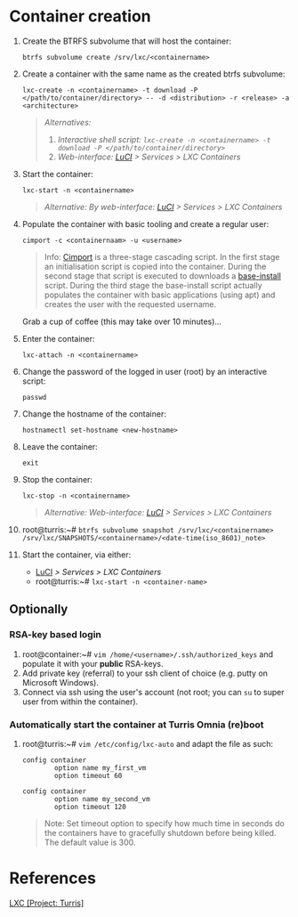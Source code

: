 # Container creation

1. Create the BTRFS subvolume that will host the container:

    ```shell
    btrfs subvolume create /srv/lxc/<containername>
    ```

2. Create a container with the same name as the created btrfs subvolume:

	```shell
    lxc-create -n <containername> -t download -P </path/to/container/directory> -- -d <distribution> -r <release> -a <architecture>
    ```
	> *Alternatives:*
	> 1. *Interactive shell script: `lxc-create -n <containername> -t download -P </path/to/container/directory>`*
	> 2. *Web-interface: [LuCI](192.168.1.1/cgi-bin/luci/) > Services > LXC Containers*

3. Start the container:

    ```shell
    lxc-start -n <containername>
    ```

    > *Alternative: By web-interface: [LuCI](192.168.1.1/cgi-bin/luci/) > Services > LXC Containers*

7. Populate the container with basic tooling and create a regular user:

    ```shell
    cimport -c <containernaam> -u <username>
    ```

    > Info: [Cimport](https://github.com/woosting/cimports) is a three-stage cascading script. In the first stage an initialisation script is copied into the container. During the second stage that script is executed to downloads a [base-install](https://github.com/woosting/baseInst) script. During the third stage the base-install script actually populates the container with basic applications (using apt) and creates the user with the requested username.
    
    Grab a cup of coffee (this may take over 10 minutes)...
    
8. Enter the container:

    ```shell
    lxc-attach -n <containername>
    ```
    
9. Change the password of the logged in user (root) by an interactive script:

    ```shell
    passwd
    ```
    
12. Change the hostname of the container:

    ```shell
    hostnamectl set-hostname <new-hostname>
    ```
    
12. Leave the container:

    ```shell
    exit
    ```

13. Stop the container:

    ```shell
    lxc-stop -n <containername>
    ```
	> *Alternative: Web-interface: [LuCI](192.168.1.1/cgi-bin/luci/) > Services > LXC Containers*

15. root@turris:~# `btrfs subvolume snapshot /srv/lxc/<containername> /srv/lxc/SNAPSHOTS/<containername>/<date-time(iso_8601)_note>`
17. Start the container, via either:
    - [LuCI](192.168.1.1/cgi-bin/luci/) *> Services > LXC Containers*
    - root@turris:~# `lxc-start -n <container-name>`

## Optionally

### RSA-key based login
1. root@container:~# `vim /home/<username>/.ssh/authorized_keys` and populate it with your **public** RSA-keys.
2. Add private key (referral) to your ssh client of choice (e.g. putty on Microsoft Windows).
3. Connect via ssh using the user's account (not root; you can `su` to super user from within the container).


### Automatically start the container at Turris Omnia (re)boot

1. root@turris:~# `vim /etc/config/lxc-auto` and adapt the file as such:

    ```
    config container
            option name my_first_vm
            option timeout 60

    config container
            option name my_second_vm
            option timeout 120
    ```
    > Note: Set timeout option to specify how much time in seconds do the containers have to gracefully shutdown before being killed. The default value is 300. 


# References

[LXC [Project: Turris]][1]

<!-- REFERENCES -->
[1]:https://www.turris.cz/doc/en/howto/lxc

